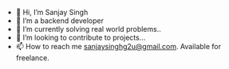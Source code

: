- 👋 Hi, I’m Sanjay Singh
- 👀 I’m a backend developer
- 🌱 I’m currently solving real world problems..
- 💞️ I’m looking to contribute to projects...
- 📫 How to reach me sanjaysinghg2u@gmail.com. Available for freelance.

<!---![Sanjay's GitHub stats](https://github-readme-stats.vercel.app/api?username=sanjaysrocks&theme=aura_dark&show_icons=true)
![Top Langs](https://github-readme-stats.vercel.app/api/top-langs/?username=sanjaysrocks&layout=compact)
--->

<!---
SanjaySRocks/SanjaySRocks is a ✨ special ✨ repository because its `README.md` (this file) appears on your GitHub profile.
You can click the Preview link to take a look at your changes.
--->
